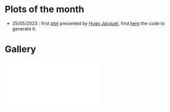 # Plots of the month

  - 25/05/2023 : first [plot](LS_wind_and_WT_Y.png) presented by [Hugo Jacquet](https://github.com/HugoJacq), find [here](Vectors_and_filter.py) the code to generate it.


# Gallery

![LS_wind_and_WT_Y.png](Vectors_and_filter.py)


